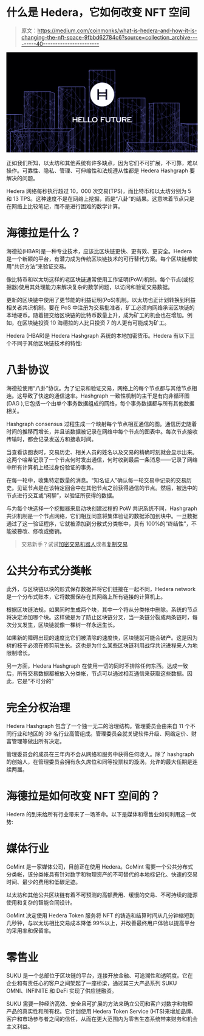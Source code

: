 # 什么是 Hedera，它如何改变 NFT 空间

> 原文：<https://medium.com/coinmonks/what-is-hedera-and-how-it-is-changing-the-nft-space-9fbbd62784c6?source=collection_archive---------40----------------------->

![](img/c4d924c1245e7c3c626ed5c9877add26.png)

正如我们所知，以太坊和其他系统有许多缺点，因为它们不可扩展，不可靠，难以操作。可靠性、隐私、管理、可伸缩性和法规遵从性都是 Hedera Hashgraph 要解决的问题。

Hedera 网络每秒执行超过 10，000 次交易(TPS)，而比特币和以太坊分别为 5 和 13 TPS。这种速度不是在网络上挖掘，而是“八卦”的结果。这意味着节点只是在网络上比较笔记，而不是进行困难的数学计算。

# 海德拉是什么？

海德拉(HBAR)是一种专业技术，应该比区块链更快、更有效、更安全。Hedera 是一个新颖的平台，有潜力成为传统区块链技术的可行替代方案。每个区块链都使用“共识方法”来验证交易。

像比特币和以太坊这样的老区块链通常使用工作证明(PoW)机制。每个节点(或挖掘器)使用其处理能力来解决复杂的数学问题，以访问和验证交易数据。

更新的区块链中使用了更节能的利益证明(PoS)机制。以太坊也正计划转换到利益相关者共识机制。要在 PoS 中注册为交易批准者，矿工必须向网络承诺区块链的本地硬币。随着提交给区块链的比特币数量上升，成为矿工的机会也在增加。例如，在区块链投资 10 海德拉的人比只投资 7 的人更有可能成为矿工。

Hedera (HBAR)是 Hedera Hashgraph 系统的本地加密货币。Hedera 有以下三个不同于其他区块链技术的特性:

# 八卦协议

海德拉使用“八卦”协议。为了记录和验证交易，网络上的每个节点都与其他节点相连。这导致了快速的通信速率。Hashgraph 一致性机制的主干是有向非循环图(DAG ),它包括一个由单个事务数据组成的网络，每个事务数据都与所有其他数据相关。

Hashgraph consensus 过程生成一个映射每个节点相互通信的图。通信历史随着时间的推移而增长，并且该数据被记录在网络中每个节点的图表中。每次节点接收传输时，都会记录发送方和接收时间。

当查看该图表时，交易历史、相关人员的姓名以及交易的精确时刻就会显示出来。这两个哈希记录了一个节点何时发出通信，何时收到最后一条消息——记录了网络中所有计算机上经过身份验证的事务。

在每一轮中，收集特定数量的消息。“知名证人”确认每一轮交易中记录的交易历史。见证节点是在该特定回合中在其他节点之前获得通信的节点。然后，被选中的节点进行交互或“闲聊”，以验证所获得的数据。

与为每个块选择一个挖掘器来启动块创建过程的 PoW 共识系统不同，Hashgraph 共识机制是一个节点网络，它们相互同意将集体验证的数据添加到块中。一旦数据通过了这一验证程序，它就被添加到分散式分类帐中，具有 100%的“终结性”，不能被篡改、修改或撤销。

> 交易新手？试试[加密交易机器人](/coinmonks/crypto-trading-bot-c2ffce8acb2a)或者[复制交易](/coinmonks/top-10-crypto-copy-trading-platforms-for-beginners-d0c37c7d698c)

# 公共分布式分类帐

此外，与区块链以块的形式保存数据并将它们链接在一起不同，Hedera network 是一个分布式账本，它将数据保存在其网络上所有链接的计算机上。

根据区块链法规，如果同时生成两个块，其中一个将从分类帐中删除。系统的节点将决定添加哪个块。这样做是为了防止区块链分叉，当一条链分裂成两条链时，每次分叉发生，区块链就像一棵树一样永远生长。

如果新的障碍出现的速度比它们被清除的速度快，区块链就可能会破产。这是因为树的枝干必须在修剪前生长。这也是为什么某些区块链利用战俘共识进程来人为地限制增长。

另一方面，Hedera Hashgraph 在使用一切的同时不排除任何东西。达成一致后，所有交易数据都被放入分类帐，节点可以通过相互通信来获取这些数据。因此，它是“不可分的”

# 完全分权治理

Hedera Hashgraph 包含了一个独一无二的治理结构。管理委员会由来自 11 个不同行业和地区的 39 名行业高管组成。管理委员会就关键软件升级、网络定价、财富管理等做出所有决定。

管理委员会的成员在三年内不会从网络和服务中获得任何收入。除了 hashgraph 的创始人，在管理委员会拥有永久席位和同等投票权的漩涡，允许的最大任期是连续两届。

# 海德拉是如何改变 NFT 空间的？

Hedera 的到来给所有行业带来了一场革命。以下是媒体和零售业如何利用这一优势:

# 媒体行业

GoMint 是一家媒体公司，目前正在使用 Hedera。GoMint 需要一个公共分布式分类帐，该分类帐具有针对数字和物理资产的不可替代的本地标记化、快速的交易时间、最少的费用和低碳足迹。

以太坊和其他公共区块链有着不可预测的高额费用、缓慢的交易、不可持续的能源使用和复杂的智能合同设计。

GoMint 决定使用 Hedera Token 服务将 NFT 的铸造和结算时间从几分钟缩短到几秒钟，与以太坊相比交易成本降低 99%以上，并改善最终用户体验以提高平台的采用率和保留率。

# 零售业

SUKU 是一个总部位于区块链的平台，连接开放金融、可追溯性和透明度。它在企业和有责任心的客户之间架起了一座桥梁，通过其三大产品系列 SUKU OMNI、INFINITE 和 DeFi 实现了供应链融资。

SUKU 需要一种经济高效、安全且可扩展的方法来确立公司和客户对数字和物理产品的真实性和所有权。它计划使用 Hedera Token Service (HTS)来增加品牌、客户和市场参与者之间的信任，从而在更大范围内为零售生态系统带来财务和机会主义利益。